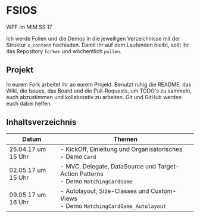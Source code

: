 # FSIOS
WPF im MIM SS 17

Ich werde Folien und die Demos in die jeweiligen Verzeichnisse mit der Struktur `x_content` hochladen. Damit ihr auf dem Laufenden bleibt, sollt ihr das Repository `forken` und wöchentlich `pullen`.

## Projekt
In eurem Fork arbeitet ihr an eurem Projekt. Benutzt ruhig die README, das Wiki, die Issues, das Board und die Pull-Requests, um TODO's zu sammeln, euch abzustimmen und kollaborativ zu arbeiten. Git und GitHub werden euch dabei helfen.

## Inhaltsverzeichnis
| Datum  | Themen |
| ------------- | ------------- |
| 25.04.17 um 15 Uhr  | - KickOff, Einleitung und Organisatorisches <br /> - Demo `Card` |
| 02.05.17 um 15 Uhr | - MVC, Delegate, DataSource und Target-Action Patterns <br /> - Demo `MatchingCardGame` |
| 09.05.17 um 16 Uhr | - Autolayout, Size-Classes und Custom-Views <br /> - Demo `MatchingCardGame_Autolayout` |

